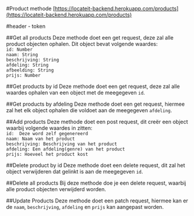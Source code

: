 #Product methode
[https://locateit-backend.herokuapp.com/products](https://locateit-backend.herokuapp.com/products)

#header - token

##Get all products
Deze methode doet een get request, deze zal alle product objecten ophalen. Dit object bevat volgende waardes:  
`id: Number`  
`naam: String`  
`beschrijving: String`  
`afdeling: String`  
`afbeelding: String`  
`prijs: Number`  

##Get products by id
Deze methode doet een get request, deze zal alle waardes ophalen van een object met de meegegeven `id`.

##Get products by afdeling
Deze methode doet een get request, hiermee zal het elk object ophalen die voldoet aan de meegegeven `afdeling`.

##Add products
Deze methode doet een post request, dit creër een object waarbij volgende waardes in zitten:   
`id:  Deze word zelf gegenereerd  `  
`naam: Naam van het product`  
`beschrijving: Beschrijving van het product`  
`afdeling: Een afdeling(genre) van het product`  
`prijs: Hoeveel het product kost`   

##Delete product by id
Deze methode doet een delete request, dit zal het object verwijderen dat gelinkt is aan de meegegeven `id`.  

##Delete all products
Bij deze methode doe je een delete request, waarbij alle product objecten verwijderd worden.

##Update Products
Deze methode doet een patch request, hiermee kan er de `naam`, `beschrijving`, `afdeling` en `prijs` kan  aangepast worden.
